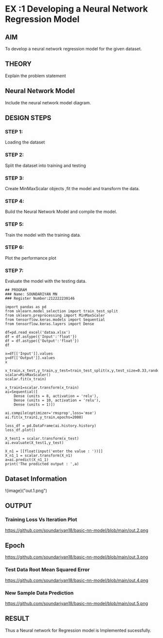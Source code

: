 # EX :1  Developing a Neural Network Regression Model

## AIM

To develop a neural network regression model for the given dataset.

## THEORY

Explain the problem statement

## Neural Network Model

Include the neural network model diagram.

## DESIGN STEPS

### STEP 1:

Loading the dataset

### STEP 2:

Split the dataset into training and testing

### STEP 3:

Create MinMaxScalar objects ,fit the model and transform the data.

### STEP 4:

Build the Neural Network Model and compile the model.

### STEP 5:

Train the model with the training data.

### STEP 6:

Plot the performance plot

### STEP 7:

Evaluate the model with the testing data.

```
## PROGRAM
### Name: SOUNDARIYAN MN
### Register Number:212222230146
```

```
import pandas as pd
from sklearn.model_selection import train_test_split
from sklearn.preprocessing import MinMaxScaler
from tensorflow.keras.models import Sequential
from tensorflow.keras.layers import Dense

df=pd.read_excel('dataa.xlsx')
df = df.astype({'Input':'float'})
df = df.astype({'Output':'float'})
df

x=df[['Input']].values
y=df[['Output']].values
x

x_train,x_test,y_train,y_test=train_test_split(x,y,test_size=0.33,random_state=33)
scalar=MinMaxScaler()
scalar.fit(x_train)

x_train1=scalar.transform(x_train)
ai=Sequential([
    Dense (units = 8, activation = 'relu'),
    Dense (units = 10, activation = 'relu'),
    Dense (units = 1)])

ai.compile(optimizer='rmsprop',loss='mse')
ai.fit(x_train1,y_train,epochs=2000)

loss_df = pd.DataFrame(ai.history.history)
loss_df.plot()

X_test1 = scalar.transform(x_test)
ai.evaluate(X_test1,y_test)

X_n1 = [[float(input('enter the value : '))]]
X_n1_1 = scalar.transform(X_n1)
a=ai.predict(X_n1_1)
print('The predicted output : ',a)
```


## Dataset Information
!{image}("out.1.png")



## OUTPUT

### Training Loss Vs Iteration Plot
https://github.com/soundariyan18/basic-nn-model/blob/main/out.2.png

## Epoch
https://github.com/soundariyan18/basic-nn-model/blob/main/out.3.png


### Test Data Root Mean Squared Error
https://github.com/soundariyan18/basic-nn-model/blob/main/out.4.png



### New Sample Data Prediction
https://github.com/soundariyan18/basic-nn-model/blob/main/out.5.png



## RESULT

Thus a Neural network for Regression model is Implemented sucessfully.
